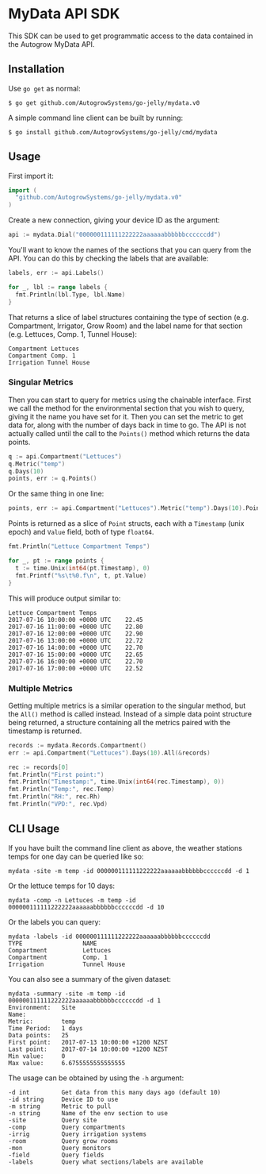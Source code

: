 # MyData API SDK

This SDK can be used to get programmatic access to the data contained in the Autogrow MyData API.

## Installation

Use `go get` as normal:

    $ go get github.com/AutogrowSystems/go-jelly/mydata.v0

A simple command line client can be built by running:

    $ go install github.com/AutogrowSystems/go-jelly/cmd/mydata

## Usage

First import it:

```go
import (
  "github.com/AutogrowSystems/go-jelly/mydata.v0"
)
```

Create a new connection, giving your device ID as the argument:

```go
api := mydata.Dial("000000111111222222aaaaaabbbbbbccccccdd")
```

You'll want to know the names of the sections that you can query from the API.  You can do this by checking the labels that are available:

```go
labels, err := api.Labels()

for _, lbl := range labels {
  fmt.Println(lbl.Type, lbl.Name)
}
```

That returns a slice of label structures containing the type of section (e.g. Compartment, Irrigator, Grow Room) and the label name for that
section (e.g. Lettuces, Comp. 1, Tunnel House):

```
Compartment Lettuces
Compartment Comp. 1
Irrigation Tunnel House
```

### Singular Metrics

Then you can start to query for metrics using the chainable interface.  First we call the method for the environmental section
that you wish to query, giving it the name you have set for it.  Then you can set the metric to get data for, along with the
number of days back in time to go.  The API is not actually called until the call to the `Points()` method which returns the data points.

```go
q := api.Compartment("Lettuces")
q.Metric("temp")
q.Days(10)
points, err := q.Points()
```

Or the same thing in one line:

```go
points, err := api.Compartment("Lettuces").Metric("temp").Days(10).Points()
```

Points is returned as a slice of `Point` structs, each with a `Timestamp` (unix epoch) and `Value` field, both of type `float64`.

```go
fmt.Println("Lettuce Compartment Temps")

for _, pt := range points {
  t := time.Unix(int64(pt.Timestamp), 0)
  fmt.Printf("%s\t%0.f\n", t, pt.Value)
}
```

This will produce output similar to:

```
Lettuce Compartment Temps
2017-07-16 10:00:00 +0000 UTC    22.45
2017-07-16 11:00:00 +0000 UTC    22.80
2017-07-16 12:00:00 +0000 UTC    22.90
2017-07-16 13:00:00 +0000 UTC    22.72
2017-07-16 14:00:00 +0000 UTC    22.70
2017-07-16 15:00:00 +0000 UTC    22.65
2017-07-16 16:00:00 +0000 UTC    22.70
2017-07-16 17:00:00 +0000 UTC    22.52
```

### Multiple Metrics

Getting multiple metrics is a similar operation to the singular method, but the `All()` method is called instead.  Instead of a simple data point
structure being returned, a structure containing all the metrics paired with the timestamp is returned.

```go
records := mydata.Records.Compartment()
err := api.Compartment("Lettuces").Days(10).All(&records)

rec := records[0]
fmt.Println("First point:")
fmt.Println("Timestamp:", time.Unix(int64(rec.Timestamp), 0))
fmt.Println("Temp:", rec.Temp)
fmt.Println("RH:", rec.Rh)
fmt.Println("VPD:", rec.Vpd)
```

## CLI Usage

If you have built the command line client as above, the weather stations temps for one day can be queried like so:

```
mydata -site -m temp -id 000000111111222222aaaaaabbbbbbccccccdd -d 1
```

Or the lettuce temps for 10 days:

```
mydata -comp -n Lettuces -m temp -id 000000111111222222aaaaaabbbbbbccccccdd -d 10
```

Or the labels you can query:

```
mydata -labels -id 000000111111222222aaaaaabbbbbbccccccdd
TYPE                 NAME
Compartment          Lettuces
Compartment          Comp. 1
Irrigation           Tunnel House
```

You can also see a summary of the given dataset:

```
mydata -summary -site -m temp -id 000000111111222222aaaaaabbbbbbccccccdd -d 1
Environment:   Site
Name:          
Metric:        temp
Time Period:   1 days
Data points:   25
First point:   2017-07-13 10:00:00 +1200 NZST
Last point:    2017-07-14 10:00:00 +1200 NZST
Min value:     0
Max value:     6.6755555555555555
```

The usage can be obtained by using the `-h` argument:

```
-d int         Get data from this many days ago (default 10)
-id string     Device ID to use
-m string      Metric to pull
-n string      Name of the env section to use
-site          Query site
-comp          Query compartments
-irrig         Query irrigation systems
-room          Query grow rooms
-mon           Query monitors
-field         Query fields
-labels        Query what sections/labels are available
```
